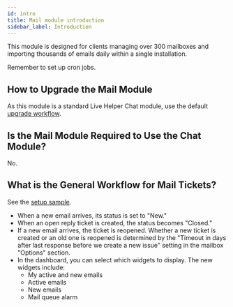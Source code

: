 ```yaml
---
id: intro
title: Mail module introduction
sidebar_label: Introduction
---
```


This module is designed for clients managing over 300 mailboxes and importing thousands of emails daily within a single installation.

Remember to set up cron jobs.

## How to Upgrade the Mail Module

As this module is a standard Live Helper Chat module, use the default [upgrade workflow](upgrading.md).

## Is the Mail Module Required to Use the Chat Module?

No.

## What is the General Workflow for Mail Tickets?

See the [setup sample](mail/sample-mailbox.md).

*   When a new email arrives, its status is set to "New."
*   When an open reply ticket is created, the status becomes "Closed."
*   If a new email arrives, the ticket is reopened. Whether a new ticket is created or an old one is reopened is determined by the "Timeout in days after last response before we create a new issue" setting in the mailbox "Options" section.
*   In the dashboard, you can select which widgets to display. The new widgets include:
    *   My active and new emails
    *   Active emails
    *   New emails
    *   Mail queue alarm
